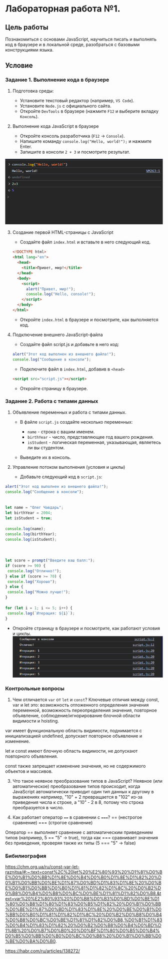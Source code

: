 # Лабораторная работа №1. 

## Цель работы

Познакомиться с основами JavaScript, научиться писать и выполнять код в браузере и в локальной среде, разобраться с базовыми конструкциями языка.

## Условие

### Задание 1. Выполнение кода в браузере

1. Подготовка среды:

   - Установите текстовый редактор (например, `VS Code`).
   - Установите `Node.js` с официального сайта.
   - Откройте `DevTools` в браузере (нажмите `F12` и выберите вкладку `Консоль`).

2. Выполнение кода JavaScript в браузере

   - Откройте консоль разработчика (`F12` → `Console`).
   - Напишите команду `console.log("Hello, world!");` и нажмите Enter.
   - Запишите в консоли `2 + 3` и посмотрите результат.


![alt text](image.png)


3. Создание первой HTML-страницы с JavaScript

   - Создайте файл `index.html` и вставьте в него следующий код.

   ```html
   <!DOCTYPE html>
   <html lang="en">
     <head>
       <title>Привет, мир!</title>
     </head>
     <body>
       <script>
         alert("Привет, мир!");
         console.log("Hello, console!");
       </script>
     </body>
   </html>
   ```

   - Откройте `index.html` в браузере и посмотрите, как выполняется код.

4. Подключение внешнего JavaScript-файла

   - Создайте файл script.js и добавьте в него код:

   ```javascript
   alert("Этот код выполнен из внешнего файла!");
   console.log("Сообщение в консоли");
   ```

   - Подключите файл в `index.html`, добавив в `<head>`

   ```html
   <script src="script.js"></script>
   ```

   - Откройте страницу в браузере.

### Задание 2. Работа с типами данных

1. Объявление переменных и работа с типами данных.

   - В файле `script.js` создайте несколько переменных:

     - `name` - строка с вашим именем.
     - `birthYear` - число, представляющее год вашего рождения.
     - `isStudent` - логическая переменная, указывающая, являетесь ли вы студентом.

   - Выведите их в консоль.

2. Управление потоком выполнения (условия и циклы)

   - Добавьте следующий код в `script.js`:

```javascript
alert("Этот код выполнен из внешнего файла!");
console.log("Сообщение в консоли");


let name = "Олег Чавдарь";
let birthYear = 2004;
let isStudent = true;

console.log(name);      
console.log(birthYear);  
console.log(isStudent); 



let score = prompt("Введите ваш балл:");
if (score >= 90) {
 console.log("Отлично!");
} else if (score >= 70) {
 console.log("Хорошо");
} else {
 console.log("Можно лучше!");
}

for (let i = 1; i <= 5; i++) {
 console.log(`Итерация: ${i}`);
}
```

   - Откройте страницу в браузере и посмотрите, как работают условия и циклы.
   ![alt text](image-1.png)

### Контрольные вопросы

1. Чем отличается `var` от `let` и `const`?
Ключевые отличия между const, var и let это: возможность отложенного определения значения переменной, возможность переопределения значения, повторное объявление, соблюдение/игнорирование блочной области видимости и hoisting.

 var имеет функциональную область видимости, поднимается с инициализацией undefined, допускает повторное объявление и изменение.

 let и const имеют блочную область видимости, не допускают повторного объявления.

 const также запрещает изменение значения, но не содержимого объектов и массивов.

3. Что такое неявное преобразование типов в JavaScript? 
Неявное (или автоматическое) преобразование типов происходит, когда JavaScript автоматически приводит один тип данных к другому в выражениях например, "10" + 2 превращается в "102" из-за приведения числа к строке, а "10" - 2 в 8, потому что строка преобразуется в число.

5. Как работает оператор `==` в сравнении с `===`?
 == (нестрогое сравнение)
 === (строгое сравнение)

 Оператор == выполняет сравнение с автоматическим приведением типов (например, 5 == "5" → true), тогда как === сравнивает значения без приведения, проверяя также 
 их типы (5 === "5" → false)


###  Бибилиография 
https://chm.org.ua/ru/const-var-let-raznitsa/#:~:text=const%2C%20let%20%E2%80%93%20%D1%81%D0%BE%D0%B1%D0%BB%D1%8E%D0%B4%D0%B0%D1%8E%D1%82%20%D0%B1%D0%BB%D0%BE%D1%87%D0%BD%D1%83%D1%8E%20%D0%BE%D0%B1%D0%BB%D0%B0%D1%81%D1%82%D1%8C%20%D0%B2%D0%B8%D0%B4%D0%B8%D0%BC%D0%BE%D1%81%D1%82%D0%B8.&text=var%20%E2%80%93%20%D0%B8%D0%B3%D0%BD%D0%BE%D1%80%D0%B8%D1%80%D1%83%D0%B5%D1%82%20%D0%B1%D0%BB%D0%BE%D1%87%D0%BD%D1%83%D1%8E%20%D0%BE%D0%B1%D0%BB%D0%B0%D1%81%D1%82%D1%8C%20%D0%B2%D0%B8%D0%B4%D0%B8%D0%BC%D0%BE%D1%81%D1%82%D0%B8,%D0%B1%D1%83%D0%B4%D1%83%D1%82%20%D0%B2%D0%B8%D0%B4%D0%BD%D1%8B%20%D0%B7%D0%B0%20%D0%BF%D1%80%D0%B5%D0%B4%D0%B5%D0%BB%D0%B0%D0%BC%D0%B8%20%D0%B1%D0%BB%D0%BE%D0%BA%D0%B0.

https://habr.com/ru/articles/138272/
